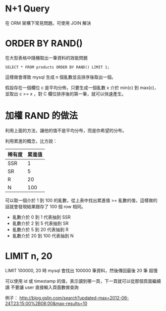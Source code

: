 # N+1 Query
在 ORM 架構下常見問題。可使用 JOIN 解決

# ORDER BY RAND()
在大型表格中隨機取出一筆資料的效能問題

```
SELECT * FROM products ORDER BY RAND() LIMIT 1;
```
這樣做會導致 mysql 生成 n 個亂數並且排序後取出一個。

假設存在一個欄位 c 是平均分佈，只要生成一個亂數 x 介於 min(c) 到 max(c)，並取出 c >= x ，對 C 欄位排序後的第一筆，就可以快速產生。

# 加權 RAND 的做法

利用上面的方法，讓他的值不是平均分布，而是你希望的分布。

利用累進的概念，比方說：

稀有度 | 累進值
------|--------
SSR   | 1
SR    | 5
R     | 20
N     | 100

可以取一個介於 1 到 100 的亂數，從上表中找出累進值 >= 亂數的值，這樣做的話就會發現結果跟存了 100 個 row 相同。

- 亂數介於  0 到   1 代表抽到 SSR
- 亂數介於  2 到   5 代表抽到 SR
- 亂數介於  5 到  20 代表抽到 R
- 亂數介於 20 到 100 代表抽到 N

# LIMIT n, 20

LIMIT 100000, 20 時 mysql 會找出 100000 筆資料，然後傳回最後 20 筆
超慢

可以使用 id 或 timestamp 的值，表示讀到哪一頁，下一頁就可以從那個頁面繼續讀
不要讓 user 直接輸入頁面數做查詢

例子：
http://blog.gslin.com/search?updated-max=2012-06-24T23:15:00%2B08:00&max-results=10